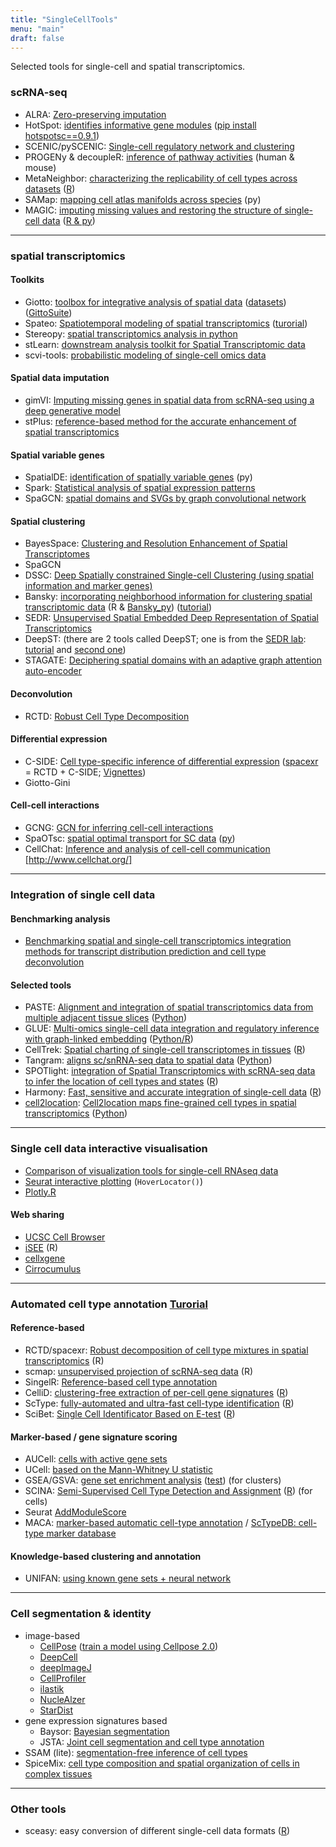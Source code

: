 ```yaml
---
title: "SingleCellTools"
menu: "main"
draft: false
---
```


Selected tools for single-cell and spatial transcriptomics.

### scRNA-seq
- ALRA: [Zero-preserving imputation](https://www.nature.com/articles/s41467-021-27729-z)
- HotSpot: [identifies informative gene modules](https://hotspot.readthedocs.io/en/latest/) ([pip install hotspotsc==0.9.1](https://yoseflab.github.io/Hotspot/))
- SCENIC/pySCENIC: [Single-cell regulatory network and clustering](https://scenic.aertslab.org/)
- PROGENy & decoupleR: [inference of pathway activities](https://saezlab.github.io/progeny/articles/progeny.html) (human & mouse)
- MetaNeighbor: [characterizing the replicability of cell types across datasets](https://www.nature.com/articles/s41596-021-00575-5) ([R](https://www.bioconductor.org/packages/release/bioc/html/MetaNeighbor.html))
- SAMap: [mapping cell atlas manifolds across species](https://github.com/atarashansky/SAMap) (py)
- MAGIC: [imputing missing values and restoring the structure of single-cell data](https://www.krishnaswamylab.org/projects/magic) ([R & py](https://github.com/KrishnaswamyLab/MAGIC))

***

### spatial transcriptomics
#### Toolkits
- Giotto: [toolbox for integrative analysis of spatial data](https://rubd.github.io/Giotto_site/) ([datasets](https://github.com/drieslab/spatial-datasets/tree/master/data)) ([GittoSuite](https://giottosuite.readthedocs.io/en/latest/#))
- Spateo: [Spatiotemporal modeling of spatial transcriptomics](https://github.com/aristoteleo/spateo-release) ([turorial](https://spateo-release.readthedocs.io/en/latest/tutorials/index.html))
- Stereopy: [spatial transcriptomics analysis in python](https://stereopy.readthedocs.io/en/latest/index.html)
- stLearn: [downstream analysis toolkit for Spatial Transcriptomic data](https://stlearn.readthedocs.io/en/latest/)
- scvi-tools: [probabilistic modeling of single-cell omics data](https://scvi-tools.org/)

#### Spatial data imputation
- gimVI: [Imputing missing genes in spatial data from scRNA-seq using a deep generative model](https://docs.scvi-tools.org/en/0.8.0/user_guide/notebooks/gimvi_tutorial.html)
- stPlus: [reference-based method for the accurate enhancement of spatial transcriptomics](http://health.tsinghua.edu.cn/software/stPlus/)

#### Spatial variable genes
- SpatialDE: [identification of spatially variable genes](https://github.com/Teichlab/SpatialDE) (py)
- Spark: [Statistical analysis of spatial expression patterns](https://github.com/xzhoulab/SPARK)
- SpaGCN: [spatial domains and SVGs by graph convolutional network](https://github.com/jianhuupenn/SpaGCN)

#### Spatial clustering
- BayesSpace: [Clustering and Resolution Enhancement of Spatial Transcriptomes](http://www.bioconductor.org/packages/release/bioc/vignettes/BayesSpace/inst/doc/BayesSpace.html)
- SpaGCN
- DSSC: [Deep Spatially constrained Single-cell Clustering (using spatial information and marker genes)](https://github.com/xianglin226/DSSC)
- Bansky: [incorporating neighborhood information for clustering spatial transcriptomic data](https://github.com/prabhakarlab/Banksy) (R & [Bansky_py](https://github.com/prabhakarlab/Banksy_py)) ([tutorial](https://prabhakarlab.github.io/Banksy/index.html))
- SEDR: [Unsupervised Spatial Embedded Deep Representation of Spatial Transcriptomics](https://github.com/JinmiaoChenLab/SEDR)
- DeepST: (there are 2 tools called DeepST; one is from the [SEDR lab](https://github.com/JinmiaoChenLab/DeepST): [tutorial](https://deepst-tutorials.readthedocs.io/en/latest/) and [second one](https://github.com/JiangBioLab/DeepST))
- STAGATE: [Deciphering spatial domains with an adaptive graph attention auto-encoder](https://www.nature.com/articles/s41467-022-29439-6)

#### Deconvolution
- RCTD: [Robust Cell Type Decomposition](https://raw.githack.com/dmcable/spacexr/master/vignettes/spatial-transcriptomics.html)

#### Differential expression
- C-SIDE: [Cell type-specific inference of differential expression](https://raw.githack.com/dmcable/spacexr/master/vignettes/differential-expression.html) ([spacexr](https://github.com/dmcable/spacexr) = RCTD + C-SIDE; [Vignettes](https://github.com/dmcable/spacexr/tree/master/vignettes))
- Giotto-Gini

#### Cell-cell interactions
- GCNG: [GCN for inferring cell-cell interactions](https://github.com/xiaoyeye/GCNG)
- SpaOTsc: [spatial optimal transport for SC data](https://www.nature.com/articles/s41467-020-15968-5) ([py](https://github.com/zcang/SpaOTsc))
- CellChat: [Inference and analysis of cell-cell communication](https://github.com/sqjin/CellChat) [http://www.cellchat.org/]

***

### Integration of single cell data

#### Benchmarking analysis

- [Benchmarking spatial and single-cell transcriptomics integration methods for transcript distribution prediction and cell type deconvolution](https://www.nature.com/articles/s41592-022-01480-9)

#### Selected tools
- PASTE: [Alignment and integration of spatial transcriptomics data from multiple adjacent tissue slices](https://www.nature.com/articles/s41592-022-01459-6) ([Python](https://github.com/raphael-group/paste))
- GLUE: [Multi-omics single-cell data integration and regulatory inference with graph-linked embedding](https://www.nature.com/articles/s41587-022-01284-4) ([Python/R](https://github.com/gao-lab/GLUE))
- CellTrek: [Spatial charting of single-cell transcriptomes in tissues](https://www.nature.com/articles/s41587-022-01233-1) ([R](https://github.com/navinlabcode/CellTrek))
- Tangram: [aligns sc/snRNA-seq data to spatial data](https://www.nature.com/articles/s41592-021-01264-7) ([Python](https://github.com/broadinstitute/Tangram))
- SPOTlight: [integration of Spatial Transcriptomics with scRNA-seq data to infer the location of cell types and states](https://academic.oup.com/nar/article/49/9/e50/6129341) ([R](https://github.com/MarcElosua/SPOTlight))
- Harmony: [Fast, sensitive and accurate integration of single-cell data](https://www.nature.com/articles/s41592-019-0619-0) ([R](https://github.com/immunogenomics/harmony))
- [cell2location](https://cell2location.readthedocs.io/en/latest/): [Cell2location maps fine-grained cell types in spatial transcriptomics](https://www.nature.com/articles/s41587-021-01139-4) ([Python](https://github.com/BayraktarLab/cell2location/))

***

### Single cell data interactive visualisation

- [Comparison of visualization tools for single-cell RNAseq data](https://academic.oup.com/nargab/article/2/3/lqaa052/5877814)
- [Seurat interactive plotting](https://satijalab.org/seurat/articles/visualization_vignette.html#interactive-plotting-features-1) (`HoverLocator()`)
- [Plotly.R](https://plotly.com/r/)

#### Web sharing
- [UCSC Cell Browser](https://cellbrowser.readthedocs.io/en/master/index.html)
- [iSEE](https://github.com/iSEE/iSEE) (R)
- [cellxgene](https://github.com/chanzuckerberg/cellxgene)
- [Cirrocumulus](https://cirrocumulus.readthedocs.io/en/latest/)

***

### Automated cell type annotation [Turorial](https://www.nature.com/articles/s41596-021-00534-0)

#### Reference-based

- RCTD/spacexr: [Robust decomposition of cell type mixtures in spatial transcriptomics](https://github.com/dmcable/spacexr) (R)
- scmap: [unsupervised projection of scRNA-seq data](https://scmap.sanger.ac.uk/han2018/) (R)
- SingelR: [Reference-based cell type annotation](http://bioconductor.org/books/release/SingleRBook/introduction.html) 
- CelliD: [clustering-free extraction of per-cell gene signatures](https://www.nature.com/articles/s41587-021-00896-6) ([R](https://github.com/RausellLab/CelliD))
- ScType: [fully-automated and ultra-fast cell-type identification](https://www.nature.com/articles/s41467-022-28803-w) ([R](https://github.com/IanevskiAleksandr/sc-type))
- SciBet: [Single Cell Identificator Based on E-test](http://scibet.cancer-pku.cn/index.html) ([R](http://scibet.cancer-pku.cn/installation.html))

#### Marker-based / gene signature scoring

- AUCell: [cells with active gene sets](https://www.bioconductor.org/packages/devel/bioc/vignettes/AUCell/inst/doc/AUCell.html)
- UCell: [based on the Mann-Whitney U statistic](https://github.com/carmonalab/UCell)
- GSEA/GSVA: [gene set enrichment analysis](https://bmcbioinformatics.biomedcentral.com/articles/10.1186/1471-2105-14-7) ([test](https://github.com/jdime/scRNAseq_cell_cluster_labeling)) (for clusters)
- SCINA: [Semi-Supervised Cell Type Detection and Assignment](https://lce.biohpc.swmed.edu/scina/) ([R](https://github.com/jcao89757/SCINA)) (for cells)
- Seurat [AddModuleScore](https://satijalab.org/seurat/reference/addmodulescore)
- MACA: [marker-based automatic cell-type annotation](https://github.com/ImXman/MACA) / [ScTypeDB: cell-type marker database](https://www.nature.com/articles/s41467-022-28803-w#Abs1)

#### Knowledge-based clustering and annotation

- UNIFAN: [using known gene sets + neural network](https://genome.cshlp.org/content/early/2022/06/28/gr.276609.122.long)  
 

***
### Cell segmentation & identity
- image-based
  - [CellPose](https://www.cellpose.org/) ([train a model using Cellpose 2.0](https://www.nature.com/articles/s41592-022-01663-4))
  - [DeepCell](https://github.com/vanvalenlab/intro-to-deepcell)
  - [deepImageJ](https://deepimagej.github.io/deepimagej/)
  - [CellProfiler](https://cellprofiler.org/)
  - [ilastik](https://www.ilastik.org/)
  - [NucleAlzer](https://www.nucleaizer.org/)
  - [StarDist](https://github.com/stardist/stardist)
- gene expression signatures based 
  - Baysor: [Bayesian segmentation](https://www.biorxiv.org/content/10.1101/2020.10.05.326777v1.full.pdf)
  - JSTA: [Joint cell segmentation and cell type annotation](https://www.embopress.org/doi/full/10.15252/msb.202010108)
- SSAM (lite): [segmentation-free inference of cell types](https://www.nature.com/articles/s41467-021-23807-4)
- SpiceMix: [cell type composition and spatial organization of cells in complex tissues](https://github.com/ma-compbio/SpiceMix) 

***

### Other tools

- sceasy: easy conversion of different single-cell data formats ([R](https://github.com/cellgeni/sceasy))

